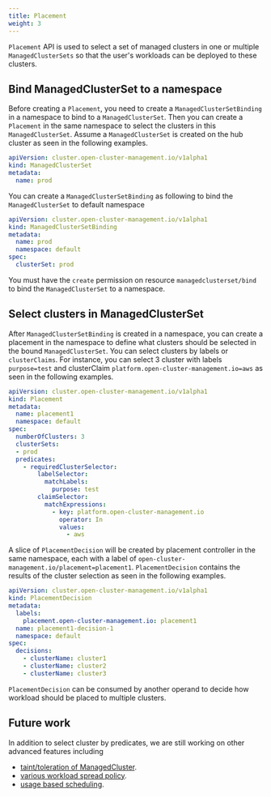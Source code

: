 ```yaml
---
title: Placement
weight: 3
---
```


`Placement` API is used to select a set of managed clusters in one or multiple `ManagedClusterSets` so that the user's workloads can be deployed to these clusters.

## Bind ManagedClusterSet to a namespace

Before creating a `Placement`, you need to create a `ManagedClusterSetBinding` in a namespace to bind to a `ManagedClusterSet`. Then you can create a `Placement` in the same namespace to select the clusters in this `ManagedClusterSet`. Assume a `ManagedClusterSet` is created on the hub cluster as seen in the following examples.

```yaml
apiVersion: cluster.open-cluster-management.io/v1alpha1
kind: ManagedClusterSet
metadata:
  name: prod
```

You can create a `ManagedClusterSetBinding` as following to bind the `ManagedClusterSet` to default namespace

```yaml
apiVersion: cluster.open-cluster-management.io/v1alpha1
kind: ManagedClusterSetBinding
metadata:
  name: prod
  namespace: default
spec:
  clusterSet: prod
```

You must have the `create` permission on resource `managedclusterset/bind` to bind the `ManagedClusterSet` to a namespace. 

## Select clusters in ManagedClusterSet

After `ManagedClusterSetBinding` is created in a namespace, you can create a placement in the namespace to define what clusters should be selected in the bound `ManagedClusterSet`. You can select clusters by labels or `clusterClaims`. For instance, you can select 3 cluster with labels `purpose=test` and clusterClaim `platform.open-cluster-management.io=aws` as seen in the following examples.

```yaml
apiVersion: cluster.open-cluster-management.io/v1alpha1
kind: Placement
metadata:
  name: placement1
  namespace: default
spec:
  numberOfClusters: 3
  clusterSets:
  - prod
  predicates:
    - requiredClusterSelector:
        labelSelector:
          matchLabels:
            purpose: test
        claimSelector:
          matchExpressions:
            - key: platform.open-cluster-management.io
              operator: In
              values:
                - aws
```

A slice of `PlacementDecision` will be created by placement controller in the same namespace, each with a label of `open-cluster-management.io/placement=placement1`. `PlacementDecision` contains the results of the cluster selection as seen in the following examples.

```yaml
apiVersion: cluster.open-cluster-management.io/v1alpha1
kind: PlacementDecision
metadata:
  labels:
    placement.open-cluster-management.io: placement1
  name: placement1-decision-1
  namespace: default
spec:
  decisions:
    - clusterName: cluster1
    - clusterName: cluster2
    - clusterName: cluster3
```

`PlacementDecision` can be consumed by another operand to decide how workload should be placed to multiple clusters.

## Future work

In addition to select cluster by predicates, we are still working on other advanced features including
- [taint/toleration of ManagedCluster](https://github.com/open-cluster-management-io/community/issues/48).
- [various workload spread policy](https://github.com/open-cluster-management-io/community/issues/49).
- [usage based scheduling](https://github.com/open-cluster-management-io/community/issues/52).
